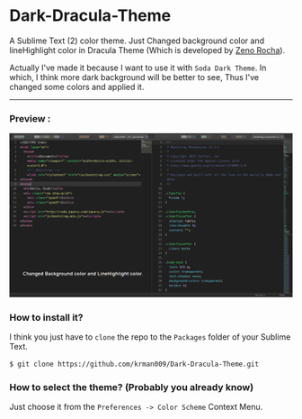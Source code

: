 Dark-Dracula-Theme
==================

A Sublime Text (2) color theme. Just Changed background color and lineHighlight color in Dracula Theme (Which is developed by [Zeno Rocha](https://twitter.com/zenorocha "Twitter handle of Zeno Rocha")).

Actually I've made it because I want to use it with `Soda Dark Theme`.
In which, I think more dark background will be better to see, Thus I've changed some colors and applied it.

---------------

### Preview :

![Preview of Theme](https://raw.githubusercontent.com/krman009/Dark-Dracula-Theme/master/Image(s)/Dark%20Dracula%20Theme%20for%20Sublime%20text.PNG "Preview")

### How to install it?  
I think you just have to `clone` the repo to the `Packages` folder of your Sublime Text.

```bash
$ git clone https://github.com/krman009/Dark-Dracula-Theme.git
```

### How to select the theme? (Probably you already know)
Just choose it from the `Preferences -> Color Scheme` Context Menu.

